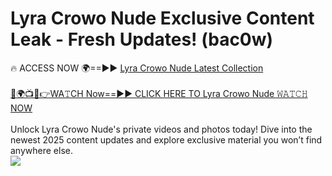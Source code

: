# Lyra Crowo Nude Exclusive Content Leak - Fresh Updates! (bac0w)

🔥 ACCESS NOW 🌍==►► <a href="https://tinyurl.com/yc657z5k" rel="nofollow">Lyra Crowo Nude Latest Collection</a>
<br><br>
[🔴🌍📺📱👉WA𝚃CH Now==►► CLICK HERE TO Lyra Crowo Nude 𝚆𝙰𝚃𝙲𝙷 NOW](https://tinyurl.com/yc657z5k)
<br><br>
Unlock Lyra Crowo Nude's private videos and photos today! Dive into the newest 2025 content updates and explore exclusive material you won’t find anywhere else.
<br>
<a href="https://tinyurl.com/yc657z5k" rel="nofollow" data-target="animated-image.originalLink"><img src="https://camo.githubusercontent.com/8a4f000d20f83aca3bf7ec5f350d767afa0574a8a352519fd8cfa583a6f93a33/68747470733a2f2f692e696d6775722e636f6d2f644a486b345a712e676966" data-canonical-src="https://i.imgur.com/dJHk4Zq.gif" style="max-width: 100%; display: inline-block;" data-target="animated-image.originalImage"></a>
<br>
